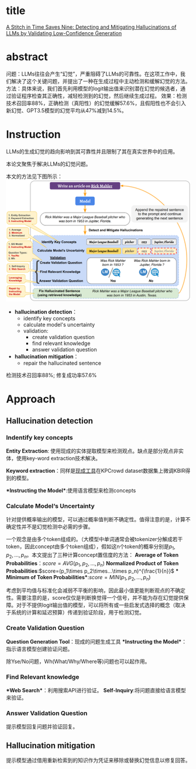 # title

[A Stitch in Time Saves Nine: Detecting and Mitigating Hallucinations of
LLMs by Validating Low-Confidence Generation](https://arxiv.org/abs/2307.03987)

# abstract

问题：LLMs往往会产生“幻觉”，严重阻碍了LLMs的可靠性。在这项工作中，我们解决了这个关键问题，并提出了一种在生成过程中主动检测和缓解幻觉的方法。
方法：具体来说，我们首先利用模型的logit输出值来识别潜在幻觉的候选者，通过验证程序检查其正确性，减轻检测到的幻觉，然后继续生成过程。
效果：检测技术召回率88%，正确检测（真阳性）的幻觉缓解57.6%，且假阳性也不会引入新幻觉、GPT3.5模型的幻觉平均从47%减到14.5%。

# Instruction

LLMs的生成幻觉的趋向影响到其可靠性并且限制了其在真实世界中的应用。

本论文聚焦于解决LLMs的幻觉问题。

本文的方法见下图所示：
![Alt text](image.png)

- **hallucination detection**：
  - identify key concepts
  - calculate model's uncertainty
  - validation:
    - create validation question
    - find relevant knowledge
    - answer validation question
- **hallucination mitigation**：
  - repair the hallucinated sentence

检测技术召回率88%;
修复成功率57.6%

# Approach

## Hallucination detection

### Indentify key concepts

**Entity Extraction**: 使用现成的实体提取模型来检测观点。缺点是部分观点非实体，使用key-word extraction技术解决。

**Keyword extraction**：同样是[现成工具](https://huggingface.co/ml6team/keyphrase-extraction-kbir-kpcrowd)在KPCrowd dataset数据集上微调KBIR得到的模型。

**\*Instructing the Model\***:使用语言模型来检测concepts

### Calculate Model‘s Uncertainty

针对提供概率输出的模型，可以通过概率值判断不确定性。值得注意的是，计算不确定性并不是幻觉检测中必需的步骤。


一个观念是由多个token组成的。（大模型中单词通常会被tokenizer分解成若干token，因此concept由多个token组成），假如这n个token的概率分别是$p_1,p_2,...,p_n$。本文提出了三种计算concept置信度的方法：
**Average of Token Probabilities**：$score=AVG(p_1,p_2,...,p_n)$
**Normalized Product of Token Probabilities**:$score=(p_1\times p_2\times...\times p_n)^{\frac{1}{n}}$
**\* Minimum of Token Probabilities\***:$score=MIN(p_1,p_2,...,p_n)$

考虑到平均值与标准化会减弱不平衡的影响，因此最小值更能判断观点的不确定性。需要注意的是，score仅仅是判断换觉得一个信号，并不能为存在幻觉提供保障。对于不提供logit输出值的模型，可以将所有或一些启发式选择的概念（取决于系统的计算和延迟预算）传递到验证阶段，用于检测幻觉。

### Create Validation Question

**Question Generation Tool**：现成的问题生成工具
**\*Instructing the Model\***：指示语言模型创建验证问题。

除Yse/No问题，Wh(What/Why/Where等)问题也可以起作用。

### Find Relevant knowledge

**\*Web Search\***：利用搜索API进行验证。
**Self-Inquiry**:将问题直接给语言模型来验证。

### Answer Validation Question

提示模型回复问题并验证回复。

## Hallucination mitigation

提示模型通过借用重新检索到的知识作为凭证来移除或替换幻觉信息以修复回答。